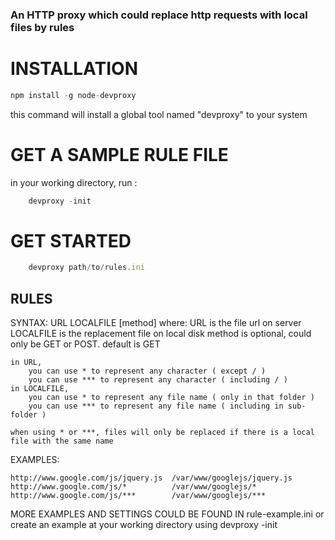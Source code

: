 ### An HTTP proxy which could replace http requests with local files by rules



# INSTALLATION

```javascript
npm install -g node-devproxy
```
this command will install a global tool named "devproxy" to your system


# GET A SAMPLE RULE FILE

in your working directory, run :

```javascript
	devproxy -init
```

# GET STARTED

```javascript
	devproxy path/to/rules.ini
```





## RULES 


SYNTAX:
  		URL	LOCALFILE [method]
where:
	URL is the file url on server
	LOCALFILE is the replacement file on local disk
	method is optional, could only be GET or POST. default is GET

	in URL, 
		you can use * to represent any character ( except / )
		you can use *** to represent any character ( including / )
	in LOCALFILE,
		you can use * to represent any file name ( only in that folder )
		you can use *** to represent any file name ( including in sub-folder )

	when using * or ***, files will only be replaced if there is a local file with the same name

EXAMPLES:

	http://www.google.com/js/jquery.js  /var/www/googlejs/jquery.js
	http://www.google.com/js/*			/var/www/googlejs/*
	http://www.google.com/js/***		/var/www/googlejs/***


MORE EXAMPLES AND SETTINGS COULD BE FOUND IN rule-example.ini
or
create an example at your working directory using devproxy -init




